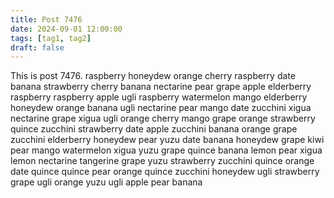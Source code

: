 ```yaml
---
title: Post 7476
date: 2024-09-01 12:00:00
tags: [tag1, tag2]
draft: false
---
```

This is post 7476.
raspberry
honeydew
orange
cherry
raspberry
date
banana
strawberry
cherry
banana
nectarine
pear
grape
apple
elderberry
raspberry
raspberry
apple
ugli
raspberry
watermelon
mango
elderberry
honeydew
orange
banana
ugli
nectarine
pear
mango
date
zucchini
xigua
nectarine
grape
xigua
ugli
orange
cherry
mango
grape
orange
strawberry
quince
zucchini
strawberry
date
apple
zucchini
banana
orange
grape
zucchini
elderberry
honeydew
pear
yuzu
date
banana
honeydew
grape
kiwi
pear
mango
watermelon
xigua
yuzu
grape
quince
banana
lemon
pear
xigua
lemon
nectarine
tangerine
grape
yuzu
strawberry
zucchini
quince
orange
date
quince
quince
pear
orange
quince
zucchini
honeydew
ugli
strawberry
grape
ugli
orange
yuzu
ugli
apple
pear
banana
